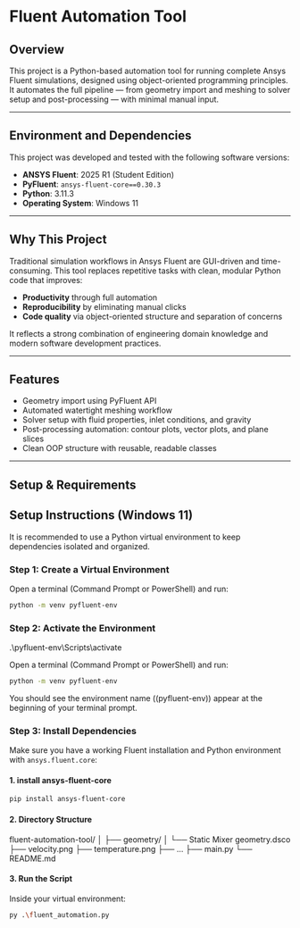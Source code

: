 # Fluent Automation Tool

## Overview

This project is a Python-based automation tool for running complete Ansys Fluent simulations, designed using object-oriented programming principles. It automates the full pipeline — from geometry import and meshing to solver setup and post-processing — with minimal manual input.

---
## Environment and Dependencies

This project was developed and tested with the following software versions:

- **ANSYS Fluent**: 2025 R1 (Student Edition)
- **PyFluent**: `ansys-fluent-core==0.30.3`  
- **Python**: 3.11.3  
- **Operating System**: Windows 11
---
## Why This Project

Traditional simulation workflows in Ansys Fluent are GUI-driven and time-consuming. This tool replaces repetitive tasks with clean, modular Python code that improves:

- **Productivity** through full automation  
- **Reproducibility** by eliminating manual clicks  
- **Code quality** via object-oriented structure and separation of concerns

It reflects a strong combination of engineering domain knowledge and modern software development practices.

---

## Features

- Geometry import using PyFluent API  
- Automated watertight meshing workflow  
- Solver setup with fluid properties, inlet conditions, and gravity  
- Post-processing automation: contour plots, vector plots, and plane slices  
- Clean OOP structure with reusable, readable classes

---

## Setup & Requirements

## Setup Instructions (Windows 11)

It is recommended to use a Python virtual environment to keep dependencies isolated and organized.

### Step 1: Create a Virtual Environment

Open a terminal (Command Prompt or PowerShell) and run:

```bash
python -m venv pyfluent-env
```
### Step 2: Activate the Environment

.\pyfluent-env\Scripts\activate

Open a terminal (Command Prompt or PowerShell) and run:

```bash
python -m venv pyfluent-env
```
You should see the environment name ((pyfluent-env)) appear at the beginning of your terminal prompt.


### Step 3: Install Dependencies

Make sure you have a working Fluent installation and Python environment with `ansys.fluent.core`:

#### 1. install ansys-fluent-core

```bash
pip install ansys-fluent-core
```
#### 2. Directory Structure

fluent-automation-tool/
│
├── geometry/
│   └── Static Mixer geometry.dsco
├── velocity.png
├── temperature.png
├── ...
├── main.py
└── README.md


#### 3. Run the Script

Inside your virtual environment:

```bash
py .\fluent_automation.py
```